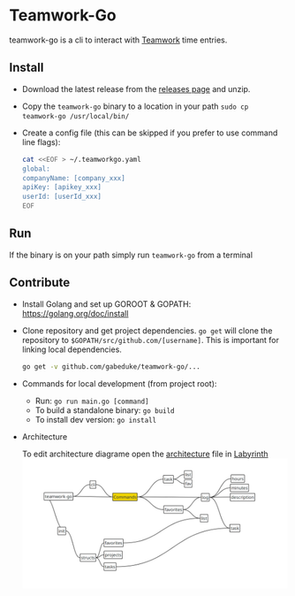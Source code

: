 # Teamwork-Go

teamwork-go is a cli to interact with [Teamwork](https://www.teamwork.com/) time entries.

## Install

* Download the latest release from the [releases page](https://github.com/gabeduke/teamwork-go/releases) and unzip.
* Copy the `teamwork-go` binary to a location in your path `sudo cp teamwork-go /usr/local/bin/`
* Create a config file (this can be skipped if you prefer to use command line flags):

    ```bash
    cat <<EOF > ~/.teamworkgo.yaml
    global:
    companyName: [company_xxx]
    apiKey: [apikey_xxx]
    userId: [userId_xxx]
    EOF
    ```

## Run

If the binary is on your path simply run `teamwork-go` from a terminal

## Contribute

* Install Golang and set up GOROOT & GOPATH: https://golang.org/doc/install
* Clone repository and get project dependencies. `go get` will clone the repository to `$GOPATH/src/github.com/[username]`. This is important for linking local dependencies.

    ```bash
    go get -v github.com/gabeduke/teamwork-go/...
    ```

* Commands for local development (from project root):
    * Run: `go run main.go [command]`
    * To build a standalone binary: `go build`
    * To install dev version: `go install`

* Architecture

    To edit architecture diagrame open the [architecture](architecture.mapz) file in [Labyrinth](https://people.gnome.org/~dscorgie/labyrinth.html)
    ![arch:](architecture.png)